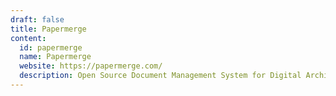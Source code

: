```yaml
---
draft: false
title: Papermerge
content:
  id: papermerge
  name: Papermerge
  website: https://papermerge.com/
  description: Open Source Document Management System for Digital Archives (Scanned Documents)
---
```

